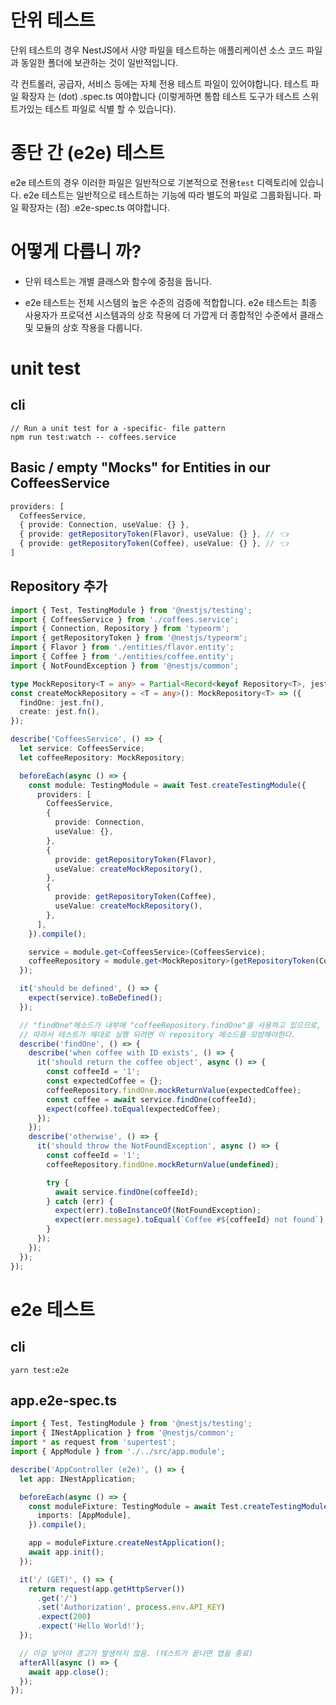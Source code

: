 # 단위 테스트
단위 테스트의 경우 NestJS에서 사양 파일을 테스트하는 애플리케이션 소스 코드 파일과 동일한 폴더에 보관하는 것이 일반적입니다. 

각 컨트롤러, 공급자, 서비스 등에는 자체 전용 테스트 파일이 있어야합니다. 테스트 파일 확장자 는 (dot) .spec.ts 여야합니다 (이렇게하면 통합 테스트 도구가 테스트 스위트가있는 테스트 파일로 식별 할 수 있습니다).

# 종단 간 (e2e) 테스트
e2e 테스트의 경우 이러한 파일은 일반적으로 기본적으로 전용`test` 디렉토리에 있습니다. e2e 테스트는 일반적으로 테스트하는 기능에 따라 별도의 파일로 그룹화됩니다. 파일 확장자는 (점) .e2e-spec.ts 여야합니다. 

# 어떻게 다릅니 까?
* 단위 테스트는 개별 클래스와 함수에 중점을 둡니다.

* e2e 테스트는 전체 시스템의 높은 수준의 검증에 적합합니다. e2e 테스트는 최종 사용자가 프로덕션 시스템과의 상호 작용에 더 가깝게 더 종합적인 수준에서 클래스 및 모듈의 상호 작용을 다룹니다.

# unit test
## cli
```
// Run a unit test for a -specific- file pattern
npm run test:watch -- coffees.service
```

## Basic / empty "Mocks" for Entities in our CoffeesService 
```ts
providers: [
  CoffeesService,
  { provide: Connection, useValue: {} },
  { provide: getRepositoryToken(Flavor), useValue: {} }, // 👈
  { provide: getRepositoryToken(Coffee), useValue: {} }, // 👈
]
```
## Repository 추가
```ts
import { Test, TestingModule } from '@nestjs/testing';
import { CoffeesService } from './coffees.service';
import { Connection, Repository } from 'typeorm';
import { getRepositoryToken } from '@nestjs/typeorm';
import { Flavor } from './entities/flavor.entity';
import { Coffee } from './entities/coffee.entity';
import { NotFoundException } from '@nestjs/common';

type MockRepository<T = any> = Partial<Record<keyof Repository<T>, jest.Mock>>;
const createMockRepository = <T = any>(): MockRepository<T> => ({
  findOne: jest.fn(),
  create: jest.fn(),
});

describe('CoffeesService', () => {
  let service: CoffeesService;
  let coffeeRepository: MockRepository;

  beforeEach(async () => {
    const module: TestingModule = await Test.createTestingModule({
      providers: [
        CoffeesService,
        {
          provide: Connection,
          useValue: {},
        },
        {
          provide: getRepositoryToken(Flavor),
          useValue: createMockRepository(),
        },
        {
          provide: getRepositoryToken(Coffee),
          useValue: createMockRepository(),
        },
      ],
    }).compile();

    service = module.get<CoffeesService>(CoffeesService);
    coffeeRepository = module.get<MockRepository>(getRepositoryToken(Coffee));
  });

  it('should be defined', () => {
    expect(service).toBeDefined();
  });

  // "findOne"메소드가 내부에 "coffeeRepository.findOne"을 사용하고 있으므로,
  // 따라서 테스트가 제대로 실행 되려면 이 repository 메소드를 모방해야한다.
  describe('findOne', () => {
    describe('when coffee with ID exists', () => {
      it('should return the coffee object', async () => {
        const coffeeId = '1';
        const expectedCoffee = {};
        coffeeRepository.findOne.mockReturnValue(expectedCoffee);
        const coffee = await service.findOne(coffeeId);
        expect(coffee).toEqual(expectedCoffee);
      });
    });
    describe('otherwise', () => {
      it('should throw the NotFoundException', async () => {
        const coffeeId = '1';
        coffeeRepository.findOne.mockReturnValue(undefined);

        try {
          await service.findOne(coffeeId);
        } catch (err) {
          expect(err).toBeInstanceOf(NotFoundException);
          expect(err.message).toEqual(`Coffee #${coffeeId} not found`);
        }
      });
    });
  });
});

```

# e2e 테스트
## cli
```
yarn test:e2e
```

## app.e2e-spec.ts
```ts
import { Test, TestingModule } from '@nestjs/testing';
import { INestApplication } from '@nestjs/common';
import * as request from 'supertest';
import { AppModule } from './../src/app.module';

describe('AppController (e2e)', () => {
  let app: INestApplication;

  beforeEach(async () => {
    const moduleFixture: TestingModule = await Test.createTestingModule({
      imports: [AppModule],
    }).compile();

    app = moduleFixture.createNestApplication();
    await app.init();
  });

  it('/ (GET)', () => {
    return request(app.getHttpServer())
      .get('/')
      .set('Authorization', process.env.API_KEY)
      .expect(200)
      .expect('Hello World!');
  });

  // 이걸 넣어야 경고가 발생하지 않음. (테스트가 끝나면 앱을 종료)
  afterAll(async () => {
    await app.close();
  });
});

```